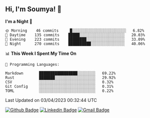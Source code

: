 ## Hi, I'm Soumya! 👋

<!--START_SECTION:waka-->
**I'm a Night 🦉** 

```text
🌞 Morning    46 commits     █░░░░░░░░░░░░░░░░░░░░░░░░   6.82% 
🌆 Daytime    135 commits    █████░░░░░░░░░░░░░░░░░░░░   20.03% 
🌃 Evening    223 commits    ████████░░░░░░░░░░░░░░░░░   33.09% 
🌙 Night      270 commits    ██████████░░░░░░░░░░░░░░░   40.06%

```


📊 **This Week I Spent My Time On** 

```text
💬 Programming Languages: 

Markdown       █████████████████░░░░░░░░   69.22% 
Rust           ███████░░░░░░░░░░░░░░░░░░   29.92% 
CSV            ░░░░░░░░░░░░░░░░░░░░░░░░░   0.32% 
Git Config     ░░░░░░░░░░░░░░░░░░░░░░░░░   0.31% 
TOML           ░░░░░░░░░░░░░░░░░░░░░░░░░   0.22%
```


 Last Updated on 03/04/2023 00:32:44 UTC
<!--END_SECTION:waka-->

[![Github Badge](https://img.shields.io/badge/-rubyruins-grey?style=for-the-badge&logo=github&logoColor=white&link=https://github.com/rubyruins/)](https://www.github.com/rubyruins/) 
[![Linkedin Badge](https://img.shields.io/badge/-Soumya%20Parekh-0072b1?style=for-the-badge&logo=Linkedin&logoColor=white&link=https://www.linkedin.com/in/Soumya-Parekh/)](https://www.linkedin.com/in/Soumya-Parekh/) 
[![Gmail Badge](https://img.shields.io/badge/-soumyaparekh.me@gmail.com-c14438?style=for-the-badge&logo=Gmail&logoColor=white&link=mailto:soumyaparekh.me@gmail.com)](mailto:soumyaparekh.me@gmail.com) 
